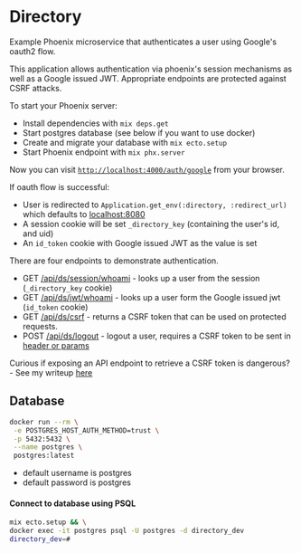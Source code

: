 # Directory
Example Phoenix microservice that authenticates a user using Google's oauth2 flow.

This application allows authentication via phoenix's session mechanisms as well as a Google issued JWT. Appropriate endpoints are protected against CSRF attacks.

To start your Phoenix server:

  * Install dependencies with `mix deps.get`
  * Start postgres database (see below if you want to use docker)
  * Create and migrate your database with `mix ecto.setup`
  * Start Phoenix endpoint with `mix phx.server`

Now you can visit [`http://localhost:4000/auth/google`](http://localhost:4000/auth/google) from your browser.

If oauth flow is successful:
* User is redirected to `Application.get_env(:directory, :redirect_url)` which defaults to [localhost:8080]("http://localhost:8080")
* A session cookie will be set `_directory_key` (containing the user's id, and uid)
* An `id_token` cookie with Google issued JWT as the value is set

There are four endpoints to demonstrate authentication. 
* GET [/api/ds/session/whoami](http://localhost:4000/api/ds/session/whoami) - looks up a user from the session (`_directory_key` cookie)
* GET [/api/ds/jwt/whoami](http://localhost:4000/api/ds/jwt/whoami) - looks up a user form the Google issued jwt (`id_token` cookie)
* GET [/api/ds/csrf](http://localhost:4000/api/ds/csrf) - returns a CSRF token that can be used on protected requests.
* POST [/api/ds/logout](http://localhost:4000/api/ds/logout) - logout a user, requires a CSRF token to be sent in [header or params](https://hexdocs.pm/plug/Plug.CSRFProtection.html)

Curious if exposing an API endpoint to retrieve a CSRF token is dangerous? - See my writeup [here](https://www.notion.so/lsltr/A-CORS-Endpoint-ee305f7cfb0645b09d7cda18aaf586b0)

## Database
```bash
docker run --rm \
 -e POSTGRES_HOST_AUTH_METHOD=trust \
 -p 5432:5432 \
 --name postgres \
 postgres:latest
```  
* default username is postgres
* default password is postgres

#### Connect to database using PSQL
```bash
mix ecto.setup && \
docker exec -it postgres psql -U postgres -d directory_dev
directory_dev=#
```
